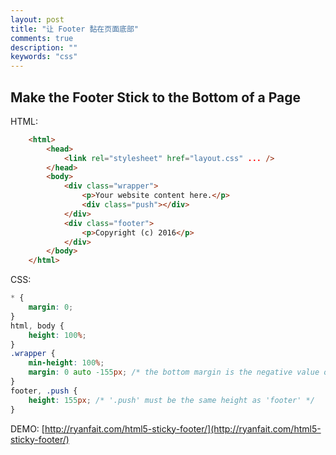 ```yaml
---
layout: post
title: "让 Footer 黏在页面底部"
comments: true
description: ""
keywords: "css"
---
```


## Make the Footer Stick to the Bottom of a Page

HTML:

```html
    <html>
        <head>
            <link rel="stylesheet" href="layout.css" ... />
        </head>
        <body>
            <div class="wrapper">
                <p>Your website content here.</p>
                <div class="push"></div>
            </div>
            <div class="footer">
                <p>Copyright (c) 2016</p>
            </div>
        </body>
    </html>
```

CSS:

```css
* {
    margin: 0;
}
html, body {
    height: 100%;
}
.wrapper {
    min-height: 100%;
    margin: 0 auto -155px; /* the bottom margin is the negative value of the footer's height */
}
footer, .push {
    height: 155px; /* '.push' must be the same height as 'footer' */
}
```

DEMO: [http://ryanfait.com/html5-sticky-footer/](http://ryanfait.com/html5-sticky-footer/)
